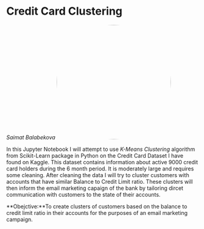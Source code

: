 # Credit Card Clustering

*Saimat Balabekova*
<img src="https://media.istockphoto.com/photos/stacked-credit-cards-picture-id1203763961?k=20&m=1203763961&s=612x612&w=0&h=mrFgkoWWVdp0mtt_vw6OTEZCSjw3bUYhuJt5QWVdkXo=" width="300" height="auto" style="border-radius:50%">

In this Jupyter Notebook I will attempt to use *K-Means Clustering* algorithm from Scikit-Learn package in Python on the Credit Card Dataset I have found on Kaggle. This dataset contains information about active 9000 credit card holders during the 6 month period. It is moderately large and requires some cleaning. After cleaning the data I will try to cluster customers with accounts that have similar Balance to Credit Limit ratio. These clusters will then inform the email marketing capaign of the bank by tailoring dircet communication with customers to the state of their accounts.

**Obejctive:**To create clusters of customers based on the balance to credit limit ratio in their accounts for the purposes of an email marketing campaign.